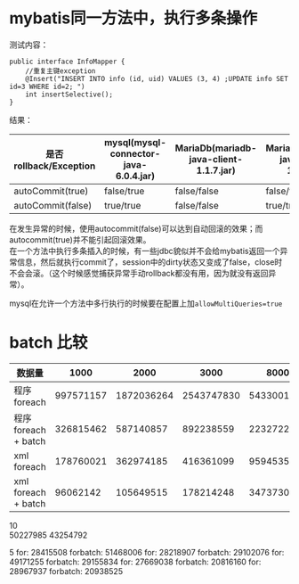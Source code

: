 # mybatis同一方法中，执行多条操作  
测试内容：
```
public interface InfoMapper {
    //重复主键exception
    @Insert("INSERT INTO info (id, uid) VALUES (3, 4) ;UPDATE info SET id=3 WHERE id=2; ")
    int insertSelective();
}
```
结果：   

是否rollback/Exception |mysql(mysql-connector-java-6.0.4.jar) |MariaDb(mariadb-java-client-1.1.7.jar) |MariaDb(mariadb-java-client-1.5.9.jar) |sqlserver(jdbc-4.0.2206.100.jar)
---|---|---|---|---  
autoCommit(true)|false/true|false/false|false/true|false/false
autoCommit(false)|true/true|false/false|true/true|false/false

在发生异常的时候，使用autocommit(false)可以达到自动回滚的效果；而autocommit(true)并不能引起回滚效果。  
在一个方法中执行多条插入的时候，有一些jdbc貌似并不会给mybatis返回一个异常信息，然后就执行commit了，session中的dirty状态又变成了false，close时不会会滚。（这个时候感觉捕获异常手动rollback都没有用，因为就没有返回异常）。


mysql在允许一个方法中多行执行的时候要在配置上加`allowMultiQueries=true`


# batch 比较  


数据量 |1000 |2000 |3000 |8000 |16000  
----|----|----|----|----|----
程序foreach         |997571157|1872036264|2543747830|5433001023|
程序foreach + batch |326815462|587140857|892238559|2232722403|
xml foreach         |178760021|362974185|416361099|959453593|
xml foreach + batch |96062142|105649515|178214248|347373072|
10         
50227985
43254792

5
for:		28415508
forbatch:	51468006
for:		28218907
forbatch:	29102076
for:		49171255
forbatch:	29155834
for:		27669038
forbatch:	20816160
for:		28967937
forbatch:	20938525
